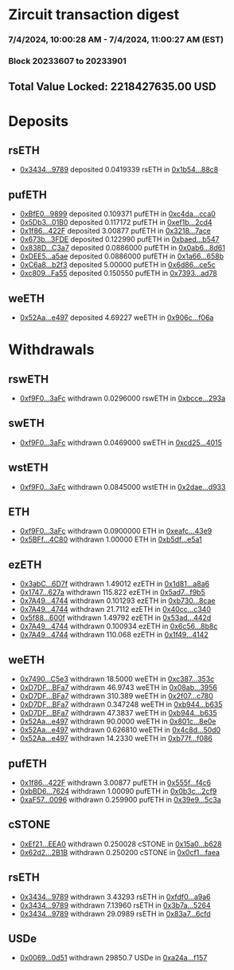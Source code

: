 # Zircuit transaction digest
### 7/4/2024, 10:00:28 AM - 7/4/2024, 11:00:27 AM (EST)
### Block 20233607 to 20233901

## Total Value Locked: 2218427635.00 USD

# Deposits
## rsETH
- [0x3434...9789](https://etherscan.io/address/0x34349c5569e7B846c3558961552D2202760A9789) deposited 0.0419339 rsETH in [0x1b54...88c8](https://etherscan.io/tx/0x34349c5569e7B846c3558961552D2202760A9789)
## pufETH
- [0xBfE0...9899](https://etherscan.io/address/0xBfE08fA736fC9a169F97A3653FB396e0D7F99899) deposited 0.109371 pufETH in [0xc4da...cca0](https://etherscan.io/tx/0xBfE08fA736fC9a169F97A3653FB396e0D7F99899)
- [0x5Db3...01B0](https://etherscan.io/address/0x5Db36C470dEac59a7B0E879cd849dA7e714A01B0) deposited 0.117172 pufETH in [0xef1b...2cd4](https://etherscan.io/tx/0x5Db36C470dEac59a7B0E879cd849dA7e714A01B0)
- [0x1f86...422F](https://etherscan.io/address/0x1f865985612069458ECe0EE63a3Ea47B886B422F) deposited 3.00877 pufETH in [0x3218...7ace](https://etherscan.io/tx/0x1f865985612069458ECe0EE63a3Ea47B886B422F)
- [0x673b...3FDE](https://etherscan.io/address/0x673b38b543247da195fb04a46135994cE61D3FDE) deposited 0.122990 pufETH in [0xbaed...b547](https://etherscan.io/tx/0x673b38b543247da195fb04a46135994cE61D3FDE)
- [0x838D...C3a7](https://etherscan.io/address/0x838D317f0b04736730407BF1B6FfACCDAb25C3a7) deposited 0.0886000 pufETH in [0x0ab6...8d61](https://etherscan.io/tx/0x838D317f0b04736730407BF1B6FfACCDAb25C3a7)
- [0xDEE5...a5ae](https://etherscan.io/address/0xDEE516582BE161cE0bf57970396b906c3060a5ae) deposited 0.0886000 pufETH in [0x1a66...658b](https://etherscan.io/tx/0xDEE516582BE161cE0bf57970396b906c3060a5ae)
- [0xC6a8...b2f3](https://etherscan.io/address/0xC6a8f0f8379f06Ca34F2f9a76864278105A6b2f3) deposited 5.00000 pufETH in [0x6d86...ce5c](https://etherscan.io/tx/0xC6a8f0f8379f06Ca34F2f9a76864278105A6b2f3)
- [0xc809...Fa55](https://etherscan.io/address/0xc809DfA63Be48ac98420d48190829b3B6FA1Fa55) deposited 0.150550 pufETH in [0x7393...ad78](https://etherscan.io/tx/0xc809DfA63Be48ac98420d48190829b3B6FA1Fa55)
## weETH
- [0x52Aa...e497](https://etherscan.io/address/0x52Aa899454998Be5b000Ad077a46Bbe360F4e497) deposited 4.69227 weETH in [0x906c...f06a](https://etherscan.io/tx/0x52Aa899454998Be5b000Ad077a46Bbe360F4e497)
# Withdrawals
## rswETH
- [0xf9F0...3aFc](https://etherscan.io/address/0xf9F0d241709bB31859a254B9c7F4F548e11F3aFc) withdrawn 0.0296000 rswETH in [0xbcce...293a](https://etherscan.io/tx/0xf9F0d241709bB31859a254B9c7F4F548e11F3aFc)
## swETH
- [0xf9F0...3aFc](https://etherscan.io/address/0xf9F0d241709bB31859a254B9c7F4F548e11F3aFc) withdrawn 0.0469000 swETH in [0xcd25...4015](https://etherscan.io/tx/0xf9F0d241709bB31859a254B9c7F4F548e11F3aFc)
## wstETH
- [0xf9F0...3aFc](https://etherscan.io/address/0xf9F0d241709bB31859a254B9c7F4F548e11F3aFc) withdrawn 0.0845000 wstETH in [0x2dae...d933](https://etherscan.io/tx/0xf9F0d241709bB31859a254B9c7F4F548e11F3aFc)
## ETH
- [0xf9F0...3aFc](https://etherscan.io/address/0xf9F0d241709bB31859a254B9c7F4F548e11F3aFc) withdrawn 0.0900000 ETH in [0xeafc...43e9](https://etherscan.io/tx/0xf9F0d241709bB31859a254B9c7F4F548e11F3aFc)
- [0x5BFf...4C80](https://etherscan.io/address/0x5BFf88D188a795fbaFD63d3dBCBe06D950Bd4C80) withdrawn 1.00000 ETH in [0xb5df...e5a1](https://etherscan.io/tx/0x5BFf88D188a795fbaFD63d3dBCBe06D950Bd4C80)
## ezETH
- [0x3abC...6D7f](https://etherscan.io/address/0x3abC4d3780D556D3073fb0F78a186E30ad546D7f) withdrawn 1.49012 ezETH in [0x1d81...a8a6](https://etherscan.io/tx/0x3abC4d3780D556D3073fb0F78a186E30ad546D7f)
- [0x1747...627a](https://etherscan.io/address/0x17472e912F269b6241b3E2EA78e996659EB4627a) withdrawn 115.822 ezETH in [0x5ad7...f9b5](https://etherscan.io/tx/0x17472e912F269b6241b3E2EA78e996659EB4627a)
- [0x7A49...4744](https://etherscan.io/address/0x7A493Be5c2ce014cD049Bf178a1ac0Db1B434744) withdrawn 0.101293 ezETH in [0xb730...8cae](https://etherscan.io/tx/0x7A493Be5c2ce014cD049Bf178a1ac0Db1B434744)
- [0x7A49...4744](https://etherscan.io/address/0x7A493Be5c2ce014cD049Bf178a1ac0Db1B434744) withdrawn 21.7112 ezETH in [0x40cc...c340](https://etherscan.io/tx/0x7A493Be5c2ce014cD049Bf178a1ac0Db1B434744)
- [0x5f88...600f](https://etherscan.io/address/0x5f8837F645436f933950adBD3542BFFDC28D600f) withdrawn 1.49792 ezETH in [0x53ad...442d](https://etherscan.io/tx/0x5f8837F645436f933950adBD3542BFFDC28D600f)
- [0x7A49...4744](https://etherscan.io/address/0x7A493Be5c2ce014cD049Bf178a1ac0Db1B434744) withdrawn 0.100934 ezETH in [0x6c56...8b8c](https://etherscan.io/tx/0x7A493Be5c2ce014cD049Bf178a1ac0Db1B434744)
- [0x7A49...4744](https://etherscan.io/address/0x7A493Be5c2ce014cD049Bf178a1ac0Db1B434744) withdrawn 110.068 ezETH in [0x1f49...4142](https://etherscan.io/tx/0x7A493Be5c2ce014cD049Bf178a1ac0Db1B434744)
## weETH
- [0x7490...C5e3](https://etherscan.io/address/0x7490c331Fd5934674Ba35Ba5511b667713CFC5e3) withdrawn 18.5000 weETH in [0xc387...353c](https://etherscan.io/tx/0x7490c331Fd5934674Ba35Ba5511b667713CFC5e3)
- [0xD7DF...BFa7](https://etherscan.io/address/0xD7DF7E085214743530afF339aFC420c7c720BFa7) withdrawn 46.9743 weETH in [0x08ab...3956](https://etherscan.io/tx/0xD7DF7E085214743530afF339aFC420c7c720BFa7)
- [0xD7DF...BFa7](https://etherscan.io/address/0xD7DF7E085214743530afF339aFC420c7c720BFa7) withdrawn 310.389 weETH in [0x2f07...c780](https://etherscan.io/tx/0xD7DF7E085214743530afF339aFC420c7c720BFa7)
- [0xD7DF...BFa7](https://etherscan.io/address/0xD7DF7E085214743530afF339aFC420c7c720BFa7) withdrawn 0.347248 weETH in [0xb944...b635](https://etherscan.io/tx/0xD7DF7E085214743530afF339aFC420c7c720BFa7)
- [0xD7DF...BFa7](https://etherscan.io/address/0xD7DF7E085214743530afF339aFC420c7c720BFa7) withdrawn 47.3837 weETH in [0xb944...b635](https://etherscan.io/tx/0xD7DF7E085214743530afF339aFC420c7c720BFa7)
- [0x52Aa...e497](https://etherscan.io/address/0x52Aa899454998Be5b000Ad077a46Bbe360F4e497) withdrawn 90.0000 weETH in [0x801c...8e0e](https://etherscan.io/tx/0x52Aa899454998Be5b000Ad077a46Bbe360F4e497)
- [0x52Aa...e497](https://etherscan.io/address/0x52Aa899454998Be5b000Ad077a46Bbe360F4e497) withdrawn 0.626810 weETH in [0x4c8d...50d0](https://etherscan.io/tx/0x52Aa899454998Be5b000Ad077a46Bbe360F4e497)
- [0x52Aa...e497](https://etherscan.io/address/0x52Aa899454998Be5b000Ad077a46Bbe360F4e497) withdrawn 14.2330 weETH in [0xb77f...f086](https://etherscan.io/tx/0x52Aa899454998Be5b000Ad077a46Bbe360F4e497)
## pufETH
- [0x1f86...422F](https://etherscan.io/address/0x1f865985612069458ECe0EE63a3Ea47B886B422F) withdrawn 3.00877 pufETH in [0x555f...f4c6](https://etherscan.io/tx/0x1f865985612069458ECe0EE63a3Ea47B886B422F)
- [0xbBD6...7624](https://etherscan.io/address/0xbBD6FE662e79986f8d967084F4B0C049B4137624) withdrawn 1.00090 pufETH in [0x0b3c...2cf9](https://etherscan.io/tx/0xbBD6FE662e79986f8d967084F4B0C049B4137624)
- [0xaF57...0096](https://etherscan.io/address/0xaF5735Cc5D392E54E92A54be30C3AAcfA16A0096) withdrawn 0.259900 pufETH in [0x39e9...5c3a](https://etherscan.io/tx/0xaF5735Cc5D392E54E92A54be30C3AAcfA16A0096)
## cSTONE
- [0xEf21...EEA0](https://etherscan.io/address/0xEf21bD3ACD8F312DF5a49A605dffCa3366B2EEA0) withdrawn 0.250028 cSTONE in [0x15a0...b628](https://etherscan.io/tx/0xEf21bD3ACD8F312DF5a49A605dffCa3366B2EEA0)
- [0x62d2...2B1B](https://etherscan.io/address/0x62d28742B09B1a597255951257cac6621F0d2B1B) withdrawn 0.250200 cSTONE in [0x0cf1...faea](https://etherscan.io/tx/0x62d28742B09B1a597255951257cac6621F0d2B1B)
## rsETH
- [0x3434...9789](https://etherscan.io/address/0x34349c5569e7B846c3558961552D2202760A9789) withdrawn 3.43293 rsETH in [0xfdf0...a9a6](https://etherscan.io/tx/0x34349c5569e7B846c3558961552D2202760A9789)
- [0x3434...9789](https://etherscan.io/address/0x34349c5569e7B846c3558961552D2202760A9789) withdrawn 7.13960 rsETH in [0x3b7a...5264](https://etherscan.io/tx/0x34349c5569e7B846c3558961552D2202760A9789)
- [0x3434...9789](https://etherscan.io/address/0x34349c5569e7B846c3558961552D2202760A9789) withdrawn 29.0989 rsETH in [0x83a7...6cfd](https://etherscan.io/tx/0x34349c5569e7B846c3558961552D2202760A9789)
## USDe
- [0x0069...0d51](https://etherscan.io/address/0x0069700a350bEf8bAfb7C5f6F9c93756404b0d51) withdrawn 29850.7 USDe in [0xa24a...f157](https://etherscan.io/tx/0x0069700a350bEf8bAfb7C5f6F9c93756404b0d51)
